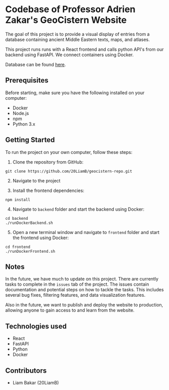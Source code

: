 # Codebase of Professor Adrien Zakar's GeoCistern Website

The goal of this project is to provide a visual display of entries from a database containing ancient Middle Eastern texts, maps, and atlases.

This project runs runs with a React frontend and calls python API's from our backend using FastAPI. We connect containers using Docker. 

Database can be found [here](https://docs.google.com/spreadsheets/d/1paVCh_yKpNbzHZPKrKu7ExZV4wZSK-J_4C6drFUqKYI/edit#gid=624471172).

## Prerequisites

Before starting, make sure you have the following installed on your computer:

* Docker
* Node.js
* npm
* Python 3.x

## Getting Started 

To run the project on your own computer, follow these steps:

1. Clone the repository from GitHub:

```git clone https://github.com/20LiamB/geocistern-repo.git ```

2. Navigate to the project

3. Install the frontend dependencies:

```npm install```

4. Navigate to `backend` folder and start the backend using Docker:


```
cd backend
./runDockerBackend.sh
```


5. Open a new terminal window and navigate to `frontend` folder and start the frontend using Docker:

```
cd frontend
./runDockerFrontend.sh
```

## Notes

In the future, we have much to update on this project. There are currently tasks to complete in the `issues` tab of the project. The issues contain documentation and potential steps on how to tackle the tasks. This includes several bug fixes, filtering features, and data visualization features.

Also in the future, we want to publish and deploy the website to production, allowing anyone to gain access to and learn from the website.

## Technologies used

* React
* FastAPI
* Python
* Docker

## Contributors

* Liam Bakar (20LiamB)
